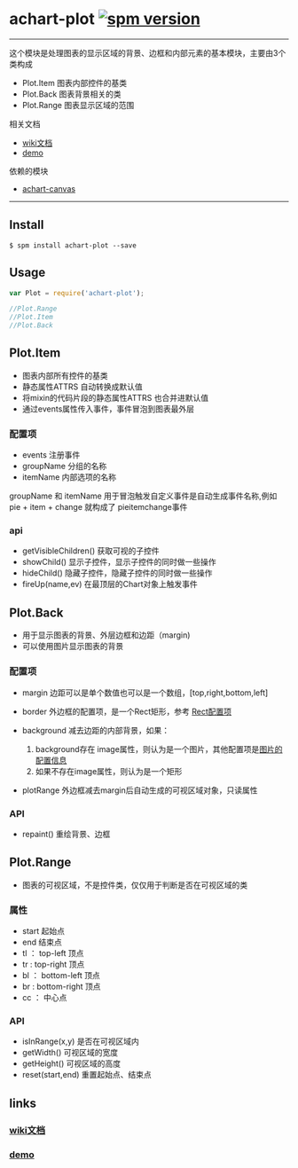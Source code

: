 # achart-plot [![spm version](http://spmjs.io/badge/achart-plot)](http://spmjs.io/package/achart-plot)

---

这个模块是处理图表的显示区域的背景、边框和内部元素的基本模块，主要由3个类构成
  
  * Plot.Item 图表内部控件的基类
  * Plot.Back 图表背景相关的类
  * Plot.Range 图表显示区域的范围

相关文档

  * [wiki文档](wiki/)
  * [demo](examples/)

依赖的模块
  
  * [achart-canvas](http://spmjs.io/docs/achart-canvas)
  

---
## Install

```
$ spm install achart-plot --save
```

## Usage

```js
var Plot = require('achart-plot');

//Plot.Range
//Plot.Item
//Plot.Back
```

## Plot.Item

  * 图表内部所有控件的基类
  * 静态属性ATTRS 自动转换成默认值
  * 将mixin的代码片段的静态属性ATTRS 也合并进默认值
  * 通过events属性传入事件，事件冒泡到图表最外层

### 配置项

  * events 注册事件
  * groupName 分组的名称
  * itemName 内部选项的名称

  groupName 和 itemName 用于冒泡触发自定义事件是自动生成事件名称,例如 pie + item + change 就构成了 pieitemchange事件

### api

  * getVisibleChildren() 获取可视的子控件
  * showChild() 显示子控件，显示子控件的同时做一些操作
  * hideChild() 隐藏子控件，隐藏子控件的同时做一些操作
  * fireUp(name,ev) 在最顶层的Chart对象上触发事件

## Plot.Back

  * 用于显示图表的背景、外层边框和边距（margin)
  * 可以使用图片显示图表的背景

### 配置项

  * margin 边距可以是单个数值也可以是一个数组，[top,right,bottom,left]
  * border 外边框的配置项，是一个Rect矩形，参考 [Rect配置项](http://spmjs.io/docs/achart-canvas/#rect)
  * background 减去边距的内部背景，如果：

    1. background存在 image属性，则认为是一个图片，其他配置项是[图片的配置信息](http://spmjs.io/docs/achart-canvas/#image)
    2. 如果不存在image属性，则认为是一个矩形
  * plotRange 外边框减去margin后自动生成的可视区域对象，只读属性

### API

  * repaint() 重绘背景、边框


## Plot.Range

  * 图表的可视区域，不是控件类，仅仅用于判断是否在可视区域的类

### 属性

  * start 起始点
  * end 结束点
  * tl ： top-left 顶点
  * tr : top-right 顶点
  * bl ： bottom-left 顶点
  * br : bottom-right 顶点
  * cc ： 中心点

### API

  * isInRange(x,y) 是否在可视区域内
  * getWidth() 可视区域的宽度
  * getHeight() 可视区域的高度
  * reset(start,end) 重置起始点、结束点

## links

  ### [wiki文档](wiki/)
  ### [demo](examples/)

